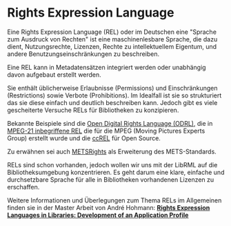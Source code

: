 # Rights Expression Language

Eine Rights Expression Language (REL) oder im Deutschen eine "Sprache zum Ausdruck von Rechten" ist eine maschinenlesbare Sprache, die dazu dient, Nutzungsrechte, Lizenzen, Rechte zu intellektuellem Eigentum, und andere Benutzungseinschränkungen zu beschreiben.

Eine REL kann in Metadatensätzen integriert werden oder unabhängig davon aufgebaut erstellt werden.

Sie enthält üblicherweise Erlaubnisse (Permissions) und Einschränkungen (Restrictions) sowie Verbote (Prohibitions). Im Idealfall ist sie so strukturiert das sie diese einfach und deutlich beschreiben kann. Jedoch gibt es viele gescheiterte Versuche RELs für Bibliotheken zu konzipieren.

Bekannte Beispiele sind die [Open Digital Rights Language (ODRL)](https://en.wikipedia.org/wiki/ODRL), die in [MPEG-21 inbegriffene REL](https://de.wikipedia.org/wiki/MPEG-21) die für die MPEG (Moving Pictures Experts Group) erstellt wurde und die [ccREL](https://en.wikipedia.org/wiki/Creative_Commons_Rights_Expression_Language) für Open Source.

Zu erwähnen sei auch [METSRights](https://www.loc.gov/standards/rights/METSRights.xsd) als Erweiterung des METS-Standards.

RELs sind schon vorhanden, jedoch wollen wir uns mit der LibRML auf die Bibliotheksumgebung konzentrieren. Es geht darum eine klare, einfache und durchsetzbare Sprache für alle in Bibliotheken vorhandenen Lizenzen zu erschaffen.

Weitere Informationen und Überlegungen zum Thema RELs im Allgemeinen finden sie in der Master Arbeit von André Hohmann:
**[Rights Expression Languages in Libraries: Development of an Application Profile](http://hb.diva-portal.org/smash/record.jsf?pid=diva2%3A970467&dswid=-8153)**
